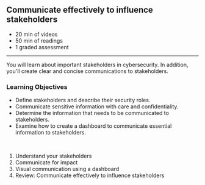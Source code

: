 ## Communicate effectively to influence stakeholders

- 20 min of videos
- 50 min of readings
- 1 graded assessment

<hr>

You will learn about important stakeholders in cybersecurity. In addition, you'll create clear and concise communications to stakeholders.
<br>

### Learning Objectives

- Define stakeholders and describe their security roles.
- Communicate sensitive information with care and confidentiality.
- Determine the information that needs to be communicated to stakeholders.
- Examine how to create a dashboard to communicate essential information to stakeholders.

<br>

1. Understand your stakeholders
2. Communicate for impact
3. Visual communication using a dashboard
4. Review: Communicate effectively to influence stakeholders
